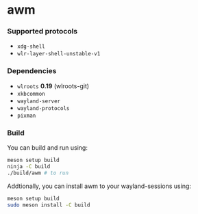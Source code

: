 # awm

### Supported protocols
- `xdg-shell`
- `wlr-layer-shell-unstable-v1`

### Dependencies
- `wlroots` **0.19** (wlroots-git)
- `xkbcommon`
- `wayland-server`
- `wayland-protocols`
- `pixman`

### Build
You can build and run using:
```sh
meson setup build
ninja -C build
./build/awm # to run
```
Addtionally, you can install awm to your wayland-sessions using:
```sh
meson setup build
sudo meson install -C build
````

